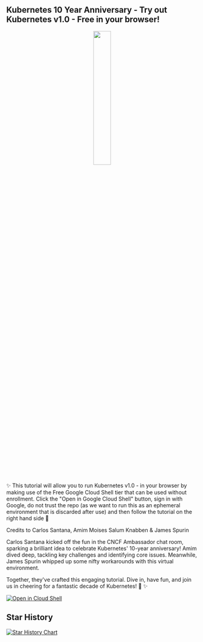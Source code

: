## Kubernetes 10 Year Anniversary - Try out Kubernetes v1.0 - Free in your browser!


<p align="center">
  <img width="30%" src="https://www.linuxfoundation.org/hubfs/hbd_k8s-1.svg" />
</p>


✨ This tutorial will allow you to run Kubernetes v1.0 - in your browser by making use of the Free Google Cloud Shell tier that can be used without enrollment. Click the "Open in Google Cloud Shell" button, sign in with Google, do not trust the repo (as we want to run this as an ephemeral environment that is discarded after use) and then follow the tutorial on the right hand side 🚀

Credits to Carlos Santana, Amim Moises Salum Knabben & James Spurin

Carlos Santana kicked off the fun in the CNCF Ambassador chat room, sparking a brilliant idea to celebrate Kubernetes' 10-year anniversary! Amim dived deep, tackling key challenges and identifying core issues. Meanwhile, James Spurin whipped up some nifty workarounds with this virtual environment.

Together, they've crafted this engaging tutorial. Dive in, have fun, and join us in cheering for a fantastic decade of Kubernetes! 🎉 ✨

[![Open in Cloud Shell](https://gstatic.com/cloudssh/images/open-btn.svg)](https://ssh.cloud.google.com/cloudshell/editor?cloudshell_git_repo=https://github.com/spurin/kubernetes-v1.0-lab.git&cloudshell_git_branch=main&cloudshell_tutorial=tutorial.md&shellonly=true)

## Star History

[![Star History Chart](https://api.star-history.com/svg?repos=spurin/kubernetes-v1.0-lab&type=Date)](https://star-history.com/#spurinkubernetes-v1.0-lab&Date)
